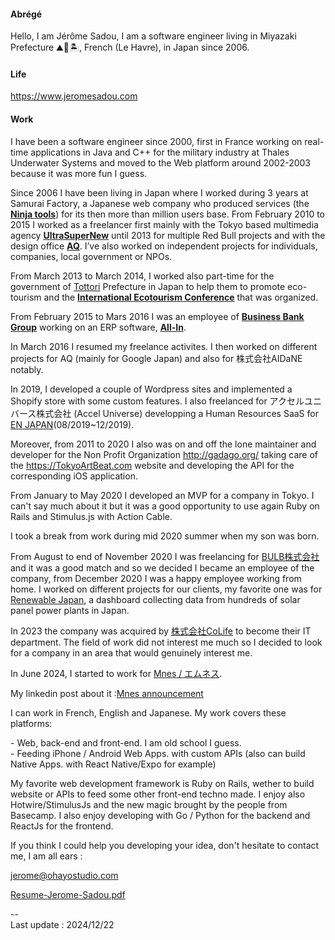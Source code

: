 #### Abrégé

Hello, I am Jérôme Sadou, I am a software engineer living in Miyazaki Prefecture ⛰🌋🏝, French (Le Havre), in Japan since 2006.

#### Life

https://www.jeromesadou.com


#### Work

I have been a software engineer since 2000, first in France working on real-time applications in Java and C++ for the military industry at Thales Underwater Systems and moved to the Web platform around 2002-2003 because it was more fun I guess.

Since 2006 I have been living in Japan where I worked during 3 years at Samurai Factory, a Japanese web company who produced services (the [**Ninja tools**](http://ninja.co.jp)) for its then more than million users base. From February 2010 to 2015 I worked as a freelancer first mainly with the Tokyo based multimedia agency [**UltraSuperNew**](http://ultrasupernew.com) until 2013 for multiple Red Bull projects and with the design office [**AQ**](http://aqworks.com). I’ve also worked on independent projects for individuals, companies, local government or NPOs.

From March 2013 to March 2014, I worked also part-time for the government of [Tottori](/tags/Tottori) Prefecture in Japan to help them to promote eco-tourism and the [**International Ecotourism Conference**](http://iec2013.daisenwonder.com/index.html?lang=en) that was organized.

From February 2015 to Mars 2016 I was an employee of [**Business Bank Group**](http://bbank.jp) working on an ERP software, [**All-In**](http://web.all-in.xyz/).

In March 2016 I resumed my freelance activites. I then worked on different projects for AQ (mainly for Google Japan) and also for 株式会社AIDaNE notably.

In 2019, I developed a couple of Wordpress sites and implemented a Shopify store with some custom features. I also freelanced for アクセルユニバース株式会社 (Accel Universe) developping a Human Resources SaaS for [EN JAPAN](https://www.enjapan.com/)(08/2019~12/2019).

Moreover, from 2011 to 2020 I also was on and off the lone maintainer and developer for the Non Profit Organization http://gadago.org/ taking care of the https://TokyoArtBeat.com website and developing the API for the corresponding iOS application.

From January to May 2020 I developed an MVP for a company in Tokyo. I can't say much about it but it was a good opportunity to use again Ruby on Rails and Stimulus.js with Action Cable.

I took a break from work during mid 2020 summer when my son was born.

From August to end of November 2020 I was freelancing for [BULB株式会社](https://bulbcorp.jp/) and it was a good match and so we decided I became an employee of the company, from December 2020 I was a happy employee working from home. I worked on different projects for our clients, my favorite one was for [Renewable Japan](https://www.rn-j.com/en/), a dashboard collecting data from hundreds of solar panel power plants in Japan.

In 2023 the company was acquired by [株式会社CoLife](https://www.colife.co.jp) to become their IT department. The field of work did not interest me much so I decided to look for a company in an area that would genuinely interest me.

In June 2024, I started to work for [Mnes / エムネス](https://mnes.life).

My linkedin post about it :[Mnes announcement](https://www.linkedin.com/posts/jeromesadou_%E3%83%88%E3%83%83%E3%83%97%E3%83%9A%E3%83%BC%E3%82%B8-%E6%A0%AA%E5%BC%8F%E4%BC%9A%E7%A4%BE%E3%82%A8%E3%83%A0%E3%83%8D%E3%82%B9-mnes-inc-activity-7239929056773713921-D9fc?utm_source=share&utm_medium=member_desktop)

I can work in French, English and Japanese. My work covers these platforms:

\- Web, back-end and front-end. I am old school I guess.  
\- Feeding iPhone / Android Web Apps. with custom APIs (also can build Native Apps. with React Native/Expo for example)  

My favorite web development framework is Ruby on Rails, wether to build website or APIs to feed some other front-end techno made. I enjoy also Hotwire/StimulusJs and the new magic brought by the people from Basecamp.
I also enjoy developing with Go / Python for the backend and ReactJs for the frontend.

If you think I could help you developing your idea, don't hesitate to contact me, I am all ears :

[jerome@ohayostudio.com](mailto:jerome@ohayostudio.com)

[Resume-Jerome-Sadou.pdf](https://www.jeromesadou.com/Resume-Jerome-Sadou.pdf)

\--  
Last update : 2024/12/22 
<!--
- source : https://www.jeromesadou.com/apropos
**JeromeSadou/jeromesadou** is a ✨ _special_ ✨ repository because its `README.md` (this file) appears on your GitHub profile.

Here are some ideas to get you started:

- 🔭 I’m currently working on ...
- 🌱 I’m currently learning ...
- 👯 I’m looking to collaborate on ...
- 🤔 I’m looking for help with ...
- 💬 Ask me about ...
- 📫 How to reach me: ...
- 😄 Pronouns: ...
- ⚡ Fun fact: ...
-->
